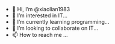 - 👋 Hi, I’m @xiaolian1983
- 👀 I’m interested in IT...
- 🌱 I’m currently learning programming...
- 💞️ I’m looking to collaborate on IT...
- 📫 How to reach me ...

<!---
xiaolian1983/xiaolian1983 is a ✨ special ✨ repository because its `README.md` (this file) appears on your GitHub profile.
You can click the Preview link to take a look at your changes.
--->

